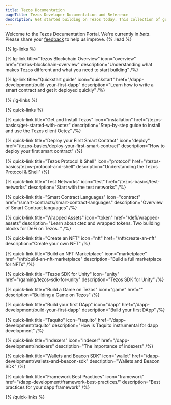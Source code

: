 ```yaml
---
title: Tezos Documentation
pageTitle: Tezos Developer Documentation and Reference
description: Get started building on Tezos today. This collection of guides will take you through writing your first smart contract, using the Unity SDK, and building an NFT Marketplace.
---
```


Welcome to the Tezos Documentation Portal. We're currently in _beta_. Please share your [feedback](https://github.com/trilitech/tezos-developer-docs/issues/new/choose) to help us improve. {% .lead %}

{% lg-links %}

{% lg-link title="Tezos Blockchain Overview" icon="overview" href="/tezos-blockchain-overview" description="Understanding what makes Tezos different and what you need to start building" /%}

{% lg-link title="Quickstart guide" icon="quickstart" href="/dapp-development/build-your-first-dapp" description="Learn how to write a smart contract and get it deployed quickly" /%}

{% /lg-links %}

{% quick-links %}

{% quick-link title="Get and Install Tezos" icon="installation" href="/tezos-basics/get-started-with-octez" description="Step-by-step guide to install and use the Tezos client Octez" /%}

{% quick-link title="Deploy your First Smart Contract" icon="deploy" href="/tezos-basics/deploy-your-first-smart-contract" description="How to deploy your first smart contract" /%}

{% quick-link title="Tezos Protocol & Shell" icon="protocol" href="/tezos-basics/tezos-protocol-and-shell" description="Understanding the Tezos Protocol & Shell" /%}

{% quick-link title="Test Networks" icon="test" href="/tezos-basics/test-networks" description="Start with the test networks" /%}

{% quick-link title="Smart Contract Languages" icon="contract" href="/smart-contracts/smart-contract-languages" description="Overview of Smart Contract languages" /%}

{% quick-link title="Wrapped Assets" icon="token" href="/defi/wrapped-assets" description="Learn about ctez and wrapped tokens. Two building blocks for DeFi on Tezos. " /%}

{% quick-link title="Create an NFT" icon="nft" href="/nft/create-an-nft" description="Create your own NFT" /%}

{% quick-link title="Build an NFT Marketplace" icon="marketplace" href="/nft/build-an-nft-marketplace" description="Build a full marketplace for NFTs" /%}

{% quick-link title="Tezos SDK for Unity" icon="unity" href="/gaming/tezos-sdk-for-unity" description="Tezos SDK for Unity" /%}

{% quick-link title="Build a Game on Tezos" icon="game" href="" description="Building a Game on Tezos" /%}

{% quick-link title="Build your first DApp" icon="dapp" href="/dapp-development/build-your-first-dapp" description="Build your first DApp" /%}

{% quick-link title="Taquito" icon="taquito" href="/dapp-development/taquito" description="How is Taquito instrumental for dapp development" /%}

{% quick-link title="Indexers" icon="indexer" href="/dapp-development/indexers" description="The importance of indexers" /%}

{% quick-link title="Wallets and Beacon SDK" icon="wallet" href="/dapp-development/wallets-and-beacon-sdk" description="Wallets and Beacon SDK" /%}

{% quick-link title="Framework Best Practices" icon="framework" href="/dapp-development/framework-best-practices/" description="Best practices for your dapp framework" /%}

{% /quick-links %}
